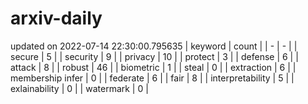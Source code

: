 # arxiv-daily
updated on 2022-07-14 22:30:00.795635
| keyword | count |
| - | - |
| secure | 5 |
| security | 9 |
| privacy | 10 |
| protect | 3 |
| defense | 6 |
| attack | 8 |
| robust | 46 |
| biometric | 1 |
| steal | 0 |
| extraction | 6 |
| membership infer | 0 |
| federate | 6 |
| fair | 8 |
| interpretability | 5 |
| exlainability | 0 |
| watermark | 0 |
